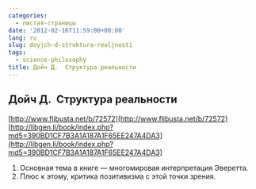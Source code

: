 ```yaml
---
categories:
  - листая-страницы
date: '2012-02-16T11:59:00+00:00'
lang: ru
slug: doyjch-d-struktura-realjnosti
tags:
  - science-philosophy
title: Дойч Д.  Структура реальности
---
```



## Дойч Д.  Структура реальности

[http://www.flibusta.net/b/72572](http://www.flibusta.net/b/72572)
[http://libgen.li/book/index.php?md5=390BD1CF7B3A1A187A1F65EE247A4DA3](http://libgen.li/book/index.php?md5=390BD1CF7B3A1A187A1F65EE247A4DA3)

1. Основная тема в книге — многомировая интерпретация Эверетта.
2. Плюс к этому, критика позитивизма с этой точки зрения.